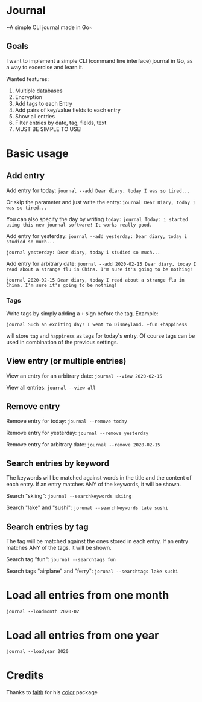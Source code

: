 # Journal
~A simple CLI journal made in Go~

## Goals
I want to implement a simple CLI (command line interface) journal in Go, as a way to excercise and learn it.

Wanted features:
  1. Multiple databases
  2. Encryption
  3. Add tags to each Entry
  4. Add pairs of key/value fields to each entry
  5. Show all entries
  6. Filter entries by date, tag, fields, text
  7. MUST BE SIMPLE TO USE!


# Basic usage

## Add entry
Add entry for today:
`journal --add Dear diary, today I was so tired...`

Or skip the parameter and just write the entry:
`journal Dear Diary, today I was so tired...`

You can also specify the day by writing `today:`
`journal Today: i started using this new journal software! It works really good.`

Add entry for yesterday:
`journal --add yesterday: Dear diary, today i studied so much...`

`journal yesterday: Dear diary, today i studied so much...`

Add entry for arbitrary date:
`journal --add 2020-02-15 Dear diary, today I read about a strange flu in China. I'm sure it's going to be nothing!`

`journal 2020-02-15 Dear diary, today I read about a strange flu in China. I'm sure it's going to be nothing!`

### Tags
Write tags by simply adding a `+` sign before the tag. Example:

`journal Such an exciting day! I went to Disneyland. +fun +happiness`

will store `tag` and `happiness` as tags for today's entry. Of course tags can be used in combination of the previous settings.

## View entry (or multiple entries)
View an entry for an arbitrary date:
`journal --view 2020-02-15`

View all entries:
`journal --view all`

## Remove entry
Remove entry for today:
`journal --remove today`

Remove entry for yesterday:
`journal --remove yesterday`

Remove entry for arbitrary date:
`journal --remove 2020-02-15`

## Search entries by keyword
The keywords will be matched against words in the title and the content of each entry. If an entry matches ANY of the keywords, it will be shown.

Search "skiing":
`journal --searchkeywords skiing`

Search "lake" and "sushi":
`jorunal --searchkeywords lake sushi`

## Search entries by tag
The tag will be matched against the ones stored in each entry. If an entry matches ANY of the tags, it will be shown.

Search tag "fun":
`journal --searchtags fun`

Search tags "airplane" and "ferry":
`jorunal --searchtags lake sushi`

# Load all entries from one month
`journal --loadmonth 2020-02`

# Load all entries from one year
`journal --loadyear 2020`

# Credits
Thanks to [faith](github.com/fatih) for his [color](github.com/fatih/color) package
